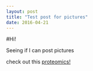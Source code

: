 ```yaml
---
layout: post
title: "Test post for pictures"
date: 2016-04-21
---
```


#Hi! 

Seeing if I can post pictures

check out this [proteomics!](/assets/20160421_test/20160126_mass_spec_proteomics.jpg?raw=true)